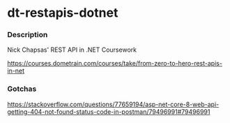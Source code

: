 # dt-restapis-dotnet

### Description

Nick Chapsas' REST API in .NET Coursework

https://courses.dometrain.com/courses/take/from-zero-to-hero-rest-apis-in-net

### Gotchas

https://stackoverflow.com/questions/77659194/asp-net-core-8-web-api-getting-404-not-found-status-code-in-postman/79496991#79496991

